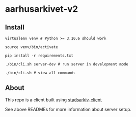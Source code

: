 # aarhusarkivet-v2

## Install

    virtualenv venv # Python >= 3.10.6 should work   

    source venv/bin/activate

    pip install -r requirements.txt

    ./bin/cli.sh server-dev # run server in development mode

    ./bin/cli.sh # view all commands

## About

This repo is a client built using [stadsarkiv-client](https://github.com/aarhusstadsarkiv/stadsarkiv-client)

See above READMEs for more information about server setup. 